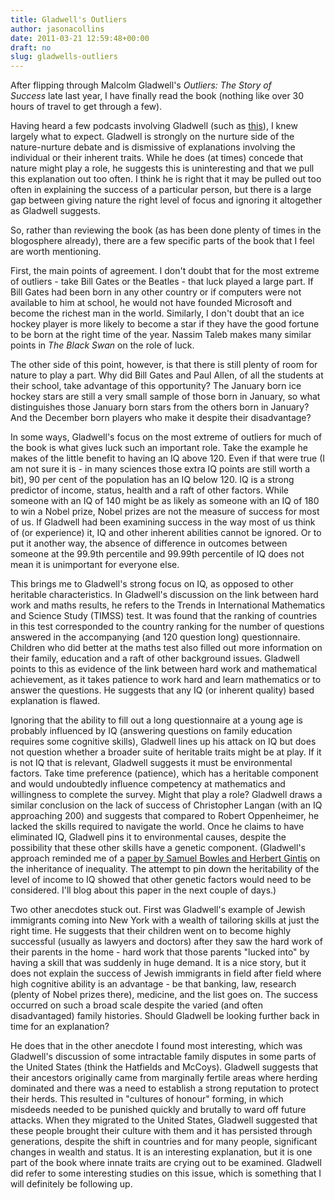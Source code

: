 ```yaml
---
title: Gladwell's Outliers
author: jasonacollins
date: 2011-03-21 12:59:48+00:00
draft: no
slug: gladwells-outliers
---
```


After flipping through Malcolm Gladwell's *Outliers: The Story of Success* late last year, I have finally read the book (nothing like over 30 hours of travel to get through a few).

Having heard a few podcasts involving Gladwell (such as [this](http://www.youtube.com/watch?v=QHxf68nb_-o)), I knew largely what to expect. Gladwell is strongly on the nurture side of the nature-nurture debate and is dismissive of explanations involving the individual or their inherent traits. While he does (at times) concede that nature might play a role, he suggests this is uninteresting and that we pull this explanation out too often. I think he is right that it may be pulled out too often in explaining the success of a particular person, but there is a large gap between giving nature the right level of focus and ignoring it altogether as Gladwell suggests.

So, rather than reviewing the book (as has been done plenty of times in the blogosphere already), there are a few specific parts of the book that I feel are worth mentioning.

First, the main points of agreement. I don't doubt that for the most extreme of outliers - take Bill Gates or the Beatles - that luck played a large part. If Bill Gates had been born in any other country or if computers were not available to him at school, he would not have founded Microsoft and become the richest man in the world. Similarly, I don't doubt that an ice hockey player is more likely to become a star if they have the good fortune to be born at the right time of the year. Nassim Taleb makes many similar points in *The Black Swan* on the role of luck.

The other side of this point, however, is that there is still plenty of room for nature to play a part. Why did Bill Gates and Paul Allen, of all the students at their school, take advantage of this opportunity? The January born ice hockey stars are still a very small sample of those born in January, so what distinguishes those January born stars from the others born in January? And the December born players who make it despite their disadvantage?

In some ways, Gladwell's focus on the most extreme of outliers for much of the book is what gives luck such an important role. Take the example he makes of the little benefit to having an IQ above 120. Even if that were true (I am not sure it is - in many sciences those extra IQ points are still worth a bit), 90 per cent of the population has an IQ below 120. IQ is a strong predictor of income, status, health and a raft of other factors. While someone with an IQ of 140 might be as likely as someone with an IQ of 180 to win a Nobel prize, Nobel prizes are not the measure of success for most of us. If Gladwell had been examining success in the way most of us think of (or experience) it, IQ and other inherent abilities cannot be ignored. Or to put it another way, the absence of difference in outcomes between someone at the 99.9th percentile and 99.99th percentile of IQ does not mean it is unimportant for everyone else.

This brings me to Gladwell's strong focus on IQ, as opposed to other heritable characteristics. In Gladwell's discussion on the link between hard work and maths results, he refers to the Trends in International Mathematics and Science Study (TIMSS) test. It was found that the ranking of countries in this test corresponded to the country ranking for the number of questions answered in the accompanying (and 120 question long) questionnaire. Children who did better at the maths test also filled out more information on their family, education and a raft of other background issues. Gladwell points to this as evidence of the link between hard work and mathematical achievement, as it takes patience to work hard and learn mathematics or to answer the questions. He suggests that any IQ (or inherent quality) based explanation is flawed.

Ignoring that the ability to fill out a long questionnaire at a young age is probably influenced by IQ (answering questions on family education requires some cognitive skills), Gladwell lines up his attack on IQ but does not question whether a broader suite of heritable traits might be at play. If it is not IQ that is relevant, Gladwell suggests it must be environmental factors. Take time preference (patience), which has a heritable component and would undoubtedly influence competency at mathematics and willingness to complete the survey. Might that play a role? Gladwell draws a similar conclusion on the lack of success of Christopher Langan (with an IQ approaching 200) and suggests that compared to Robert Oppenheimer, he lacked the skills required to navigate the world. Once he claims to have eliminated IQ, Gladwell pins it to environmental causes, despite the possibility that these other skills have a genetic component. (Gladwell's approach reminded me of a [paper by Samuel Bowles and Herbert Gintis](https://doi.org/10.1257/089533002760278686) on the inheritance of inequality. The attempt to pin down the heritability of the level of income to IQ showed that other genetic factors would need to be considered. I'll blog about this paper in the next couple of days.)

Two other anecdotes stuck out. First was Gladwell's example of Jewish immigrants coming into New York with a wealth of tailoring skills at just the right time. He suggests that their children went on to become highly successful (usually as lawyers and doctors) after they saw the hard work of their parents in the home - hard work that those parents "lucked into" by having a skill that was suddenly in huge demand. It is a nice story, but it does not explain the success of Jewish immigrants in field after field where high cognitive ability is an advantage - be that banking, law, research (plenty of Nobel prizes there), medicine, and the list goes on. The success occurred on such a broad scale despite the varied (and often disadvantaged) family histories. Should Gladwell be looking further back in time for an explanation?

He does that in the other anecdote I found most interesting, which was Gladwell's discussion of some intractable family disputes in some parts of the United States (think the Hatfields and McCoys). Gladwell suggests that their ancestors originally came from marginally fertile areas where herding dominated and there was a need to establish a strong reputation to protect their herds. This resulted in "cultures of honour" forming, in which misdeeds needed to be punished quickly and brutally to ward off future attacks. When they migrated to the United States, Gladwell suggested that these people brought their culture with them and it has persisted through generations, despite the shift in countries and for many people, significant changes in wealth and status. It is an interesting explanation, but it is one part of the book where innate traits are crying out to be examined. Gladwell did refer to some interesting studies on this issue, which is something that I will definitely be following up.
